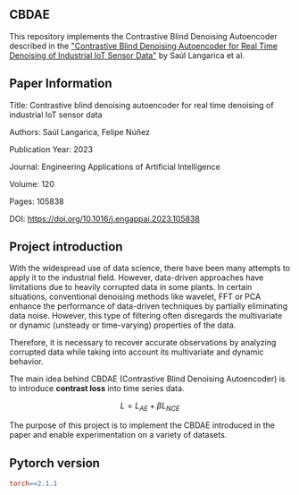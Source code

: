 ## CBDAE

This repository implements the Contrastive Blind Denoising Autoencoder described in the ["Contrastive Blind Denoising Autoencoder for Real Time Denoising of Industrial IoT Sensor Data"](https://arxiv.org/pdf/2004.06806.pdf) by Saúl Langarica et al.

## Paper Information

Title: Contrastive blind denoising autoencoder for real time denoising of industrial IoT sensor data

Authors: Saúl Langarica, Felipe Núñez

Publication Year: 2023

Journal: Engineering Applications of Artificial Intelligence

Volume: 120

Pages: 105838

DOI: https://doi.org/10.1016/j.engappai.2023.105838

## Project introduction

With the widespread use of data science, there have been many attempts to apply it to the industrial field. However, data-driven approaches have limitations due to heavily corrupted data in some plants. In certain situations, conventional denoising methods like wavelet, FFT or PCA enhance the performance of data-driven techniques by partially eliminating data noise. However, this type of filtering often disregards the multivariate or dynamic (unsteady or time-varying) properties of the data. 

Therefore, it is necessary to recover accurate observations by analyzing corrupted data while taking into account its multivariate and dynamic behavior.

The main idea behind CBDAE (Contrastive Blind Denoising Autoencoder) is to introduce **contrast loss** into time series data.

```math
L=L_{AE}+\beta L_{NCE}
```

The purpose of this project is to implement the CBDAE introduced in the paper and enable experimentation on a variety of datasets.

## Pytorch version

```makefile
torch==2.1.1
```

